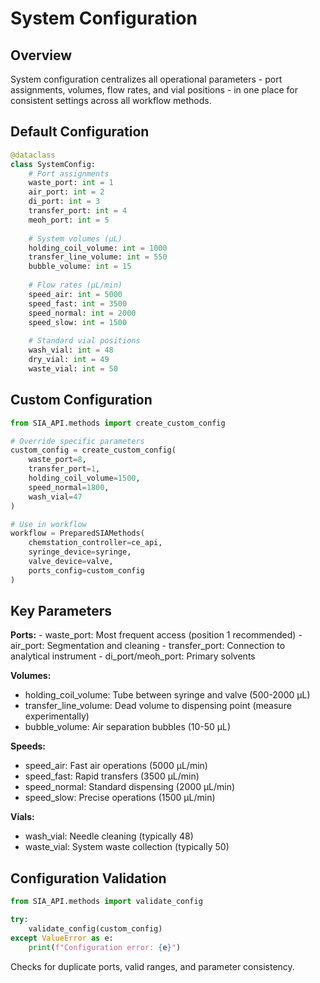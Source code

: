 # System Configuration

## Overview

System configuration centralizes all operational parameters - port assignments, volumes, flow rates, and vial positions - in one place for consistent settings across all workflow methods.

## Default Configuration

```python
@dataclass
class SystemConfig:
    # Port assignments
    waste_port: int = 1
    air_port: int = 2
    di_port: int = 3
    transfer_port: int = 4
    meoh_port: int = 5
    
    # System volumes (µL)
    holding_coil_volume: int = 1000
    transfer_line_volume: int = 550
    bubble_volume: int = 15
    
    # Flow rates (µL/min)
    speed_air: int = 5000
    speed_fast: int = 3500
    speed_normal: int = 2000
    speed_slow: int = 1500
    
    # Standard vial positions
    wash_vial: int = 48
    dry_vial: int = 49
    waste_vial: int = 50
```

## Custom Configuration

```python
from SIA_API.methods import create_custom_config

# Override specific parameters
custom_config = create_custom_config(
    waste_port=8,
    transfer_port=1,
    holding_coil_volume=1500,
    speed_normal=1800,
    wash_vial=47
)

# Use in workflow
workflow = PreparedSIAMethods(
    chemstation_controller=ce_api,
    syringe_device=syringe,
    valve_device=valve,
    ports_config=custom_config
)
```

## Key Parameters

**Ports:**
    - waste_port: Most frequent access (position 1 recommended)
    - air_port: Segmentation and cleaning
    - transfer_port: Connection to analytical instrument
    - di_port/meoh_port: Primary solvents

**Volumes:**
- holding_coil_volume: Tube between syringe and valve (500-2000 µL)
- transfer_line_volume: Dead volume to dispensing point (measure experimentally)
- bubble_volume: Air separation bubbles (10-50 µL)

**Speeds:**
- speed_air: Fast air operations (5000 µL/min)
- speed_fast: Rapid transfers (3500 µL/min) 
- speed_normal: Standard dispensing (2000 µL/min)
- speed_slow: Precise operations (1500 µL/min)

**Vials:**
- wash_vial: Needle cleaning (typically 48)
- waste_vial: System waste collection (typically 50)

## Configuration Validation

```python
from SIA_API.methods import validate_config

try:
    validate_config(custom_config)
except ValueError as e:
    print(f"Configuration error: {e}")
```

Checks for duplicate ports, valid ranges, and parameter consistency.